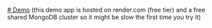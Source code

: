 [# Demo](https://fluentia.onrender.com/)
(this demo app is hosted on render.com (free tier) and a free shared MongoDB cluster so it might be slow the first time you try it)
